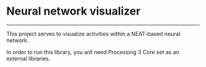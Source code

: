 # Neural network visualizer
---

This project serves to visualize activities within a NEAT-based neural network.

In order to run this library, you will need Processing 3 Core set as an external libraries.